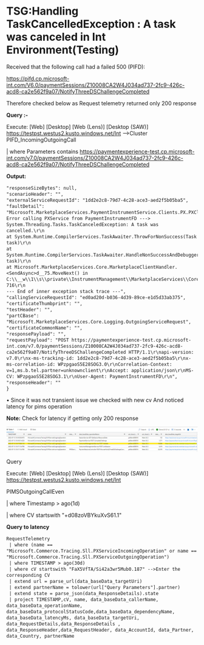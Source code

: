 # TSG:Handling TaskCancelledException : A task was canceled in Int Environment(Testing)

Received that the following call had a failed 500 (PIFD):

https://pifd.cp.microsoft-int.com/V6.0/paymentSessions/Z10008CA2W4J034ad737-2fc9-426c-acd8-ca2e562f9a07/NotifyThreeDSChallengeCompleted

Therefore checked below as Request telemetry returned only 200 response

**Query :-**

Execute: [Web] [Desktop] [Web (Lens)] [Desktop (SAW)] https://testpst.westus2.kusto.windows.net/Int  -->Cluster
PIFD_IncomingOutgoingCall

| where Parameters contains https://paymentexperience-test.cp.microsoft-int.com/v7.0/paymentSessions/Z10008CA2W4J034ad737-2fc9-426c-acd8-ca2e562f9a07/NotifyThreeDSChallengeCompleted

**Output:**

    "responseSizeBytes": null,
    "scenarioHeader": "",
    "externalServiceRequestId": "1dd2e2c8-79d7-4c28-ace3-aed2f5b05ba5",
    "faultDetail": "Microsoft.MarketplaceServices.PaymentInstrumentService.Clients.PX.PXClientException: Error calling PXService from PaymentInstrumentFD ---> System.Threading.Tasks.TaskCanceledException: A task was cancelled.\r\n
    at System.Runtime.CompilerServices.TaskAwaiter.ThrowForNonSuccess(Task task)\r\n
    at System.Runtime.CompilerServices.TaskAwaiter.HandleNonSuccessAndDebuggerNotification(Task task)\r\n
    at Microsoft.MarketplaceServices.Core.MarketplaceClientHandler.<SendAsync>d__75.MoveNext() in C:\\__w\\1\\s\\private\\InstrumentManagement\\MarketplaceServices\\Core\\Core\\MarketplaceClientHandler.cs:line 716\r\n
    --- End of inner exception stack trace ---",
    "callingServiceRequestId": "ed0ad20d-b036-4d39-89ce-e1d5d33ab375",
    "certificateThumbprint": "",
    "testHeader": "",
    "partCBase": "Microsoft.MarketplaceServices.Core.Logging.OutgoingServiceRequest",
    "certificateCommonName": "",
    "responsePayload": "",
    "requestPayload": "POST https://paymentexperience-test.cp.microsoft-int.com/v7.0/paymentSessions/Z10008CA2W4J034ad737-2fc9-426c-acd8-ca2e562f9a07/NotifyThreeDSChallengeCompleted HTTP/1.1\r\napi-version: v7.0\r\nx-ms-tracking-id: 1dd2e2c8-79d7-4c28-ace3-aed2f5b05ba5\r\nx-ms-correlation-id: WPzpgaoS5E28SOG3.0\r\nCorrelation-Context: v=1,ms.b.tel.partner=unknownclient\r\nAccept: application/json\r\nMS-CV: WPzpgaoS5E28SOG3.1\r\nUser-Agent: PaymentInstrumentFD\r\n",
    "responseHeader": ""
    }                  

• Since it was not transient issue we checked with new cv And noticed latency for pims operation

**Note:** Check for latency if getting only 200 response

![alt text](./Images/image10.png)

Query

Execute: [Web] [Desktop] [Web (Lens)] [Desktop (SAW)] https://testpst.westus2.kusto.windows.net/Int

PIMSOutgoingCallEven

| where Timestamp > ago(1d) 

| where CV startswith "+d08zoVBYkuXvS61.1"

**Query to latency**

    RequestTelemetry
     | where (name == "Microsoft.Commerce.Tracing.Sll.PXServiceIncomingOperation" or name == "Microsoft.Commerce.Tracing.Sll.PXServiceOutgoingOperation")
     | where TIMESTAMP > ago(30d)
     | where cV startswith "FaX5VfTA/Si42a3wr5Mub0.187" -->Enter the corresponding CV
     | extend url = parse_url(data_baseData_targetUri)
     | extend partnerName = tolower(url["Query Parameters"].partner)
     | extend state = parse_json(data_ResponseDetails).state
     | project TIMESTAMP,cV, name, data_baseData_callerName,  data_baseData_operationName, data_baseData_protocolStatusCode,data_baseData_dependencyName, data_baseData_latencyMs, data_baseData_targetUri, data_RequestDetails,data_ResponseDetails , data_ResponseHeader,data_RequestHeader, data_AccountId, data_Partner, data_Country, partnerName



